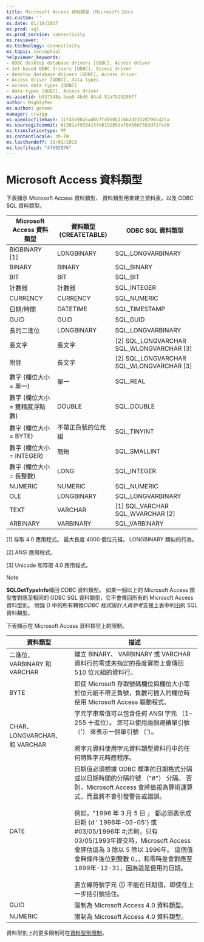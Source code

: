 ```yaml
---
title: Microsoft Access 資料類型 |Microsoft Docs
ms.custom: ''
ms.date: 01/19/2017
ms.prod: sql
ms.prod_service: connectivity
ms.reviewer: ''
ms.technology: connectivity
ms.topic: conceptual
helpviewer_keywords:
- ODBC desktop database drivers [ODBC], Access driver
- Jet-based ODBC drivers [ODBC], Access driver
- desktop database drivers [ODBC], Access driver
- Access driver [ODBC], data types
- access data types [ODBC]
- data types [ODBC], Access driver
ms.assetid: b537348a-bea0-4bd6-84a4-52a75292957f
author: MightyPen
ms.author: genemi
manager: craigg
ms.openlocfilehash: 11f45698a5ad8b7fd05052cbb2d23520790c425a
ms.sourcegitcommit: 61381ef939415fe019285def9450d7583df1fed0
ms.translationtype: MT
ms.contentlocale: zh-TW
ms.lasthandoff: 10/01/2018
ms.locfileid: "47692976"
---
```

# <a name="microsoft-access-data-types"></a>Microsoft Access 資料類型
下表顯示 Microsoft Access 資料類型、 資料類型用來建立資料表，以及 ODBC SQL 資料類型。  
  
|Microsoft Access 資料類型|資料類型 (CREATETABLE)|ODBC SQL 資料類型|  
|--------------------------------|-------------------------------|------------------------|  
|BIGBINARY [1]|LONGBINARY|SQL_LONGVARBINARY|  
|BINARY|BINARY|SQL_BINARY|  
|BIT|BIT|SQL_BIT|  
|計數器|計數器|SQL_INTEGER|  
|CURRENCY|CURRENCY|SQL_NUMERIC|  
|日期/時間|DATETIME|SQL_TIMESTAMP|  
|GUID|GUID|SQL_GUID|  
|長的二進位|LONGBINARY|SQL_LONGVARBINARY|  
|長文字|長文字|[2] SQL_LONGVARCHAR SQL_WLONGVARCHAR [3]|  
|附註|長文字|[2] SQL_LONGVARCHAR SQL_WLONGVARCHAR [3]|  
|數字 (欄位大小 = 單一)|單一|SQL_REAL|  
|數字 (欄位大小 = 雙精度浮點數)|DOUBLE|SQL_DOUBLE|  
|數字 (欄位大小 = BYTE)|不帶正負號的位元組|SQL_TINYINT|  
|數字 (欄位大小 = INTEGER)|簡短|SQL_SMALLINT|  
|數字 (欄位大小 = 長整數)|LONG|SQL_INTEGER|  
|NUMERIC|NUMERIC|SQL_NUMERIC|  
|OLE|LONGBINARY|SQL_LONGVARBINARY|  
|TEXT|VARCHAR|[1] SQL_VARCHAR SQL_WVARCHAR [2]|  
ARBINARY|VARBINARY|SQL_VARBINARY|  
  
 [1] 存取 4.0 應用程式。 最大長度 4000 個位元組。 LONGBINARY 類似的行為。  
  
 [2] ANSI 應用程式。  
  
 [3] Unicode 和存取 4.0 應用程式。  
  
> [!NOTE]  
>  **SQLGetTypeInfo**傳回 ODBC 資料類型。 如果一個以上的 Microsoft Access 類型會對應至相同的 ODBC SQL 資料類型，它不會傳回所有的 Microsoft Access 資料型別。 附錄 D 中的所有轉換*ODBC 程式設計人員參考*支援上表中列出的 SQL 資料類型。  
  
 下表顯示在 Microsoft Access 資料類型上的限制。  
  
|資料類型|描述|  
|---------------|-----------------|  
|二進位、 VARBINARY 和 VARCHAR|建立 BINARY、 VARBINARY 或 VARCHAR 資料行的零或未指定的長度實際上會傳回 510 位元組的資料行。|  
|BYTE|即使 Microsoft 存取號碼欄位與欄位大小等於位元組不帶正負號，負數可插入的欄位時使用 Microsoft Access 驅動程式。|  
|CHAR、 LONGVARCHAR、 和 VARCHAR|字元字串常值可以包含任何 ANSI 字元 （1-255 十進位）。 您可以使用兩個連續單引號 （'） 來表示一個單引號 （'）。<br /><br /> 將字元資料使用字元資料類型資料行中的任何特殊字元時應程序。|  
|DATE|日期值必須根據 ODBC 標準的日期格式分隔或以日期時間的分隔符號 （"#"） 分隔。 否則，Microsoft Access 會將值視為算術運算式，而且將不會引發警告或錯誤。<br /><br /> 例如，"1996 年 3 月 5 日 」 都必須表示成日期 {d ' 1996年-03-05'} 或 #03/05/1996年 #;否則，只有 03/05/1993年提交時，Microsoft Access 會評估這為 3 除以 5 除以 1996年。 這個值會無條件進位到整數 0，，和零時差會對應至 1899年-12-31，因為這是使用的日期。<br /><br /> 直立線符號字元 (&#124;) 不能在日期值，即使在上一步括引號括住。|  
|GUID|限制為 Microsoft Access 4.0 資料類型。|  
|NUMERIC|限制為 Microsoft Access 4.0 資料類型。|  
  
 資料型別上的更多限制可在[資料型別限制](../../odbc/microsoft/data-type-limitations.md)。
